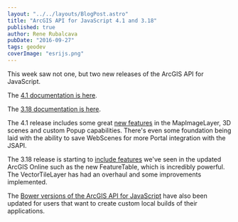 ```yaml
---
layout: "../../layouts/BlogPost.astro"
title: "ArcGIS API for JavaScript 4.1 and 3.18"
published: true
author: Rene Rubalcava
pubDate: "2016-09-27"
tags: geodev
coverImage: "esrijs.png"
---
```


This week saw not one, but two new releases of the ArcGIS API for JavaScript.

The [4.1 documentation is here](https://developers.arcgis.com/javascript/).

The [3.18 documentation is here](https://developers.arcgis.com/javascript/3/).

The 4.1 release includes some great [new features](https://developers.arcgis.com/javascript/latest/guide/release-notes/index.html) in the MapImageLayer, 3D scenes and custom Popup capabilities. There's even some foundation being laid with the ability to save WebScenes for more Portal integration with the JSAPI.

The 3.18 release is starting to [include features](https://developers.arcgis.com/javascript/3/jshelp/whats_new.html) we've seen in the updated ArcGIS Online such as the new FeatureTable, which is incredibly powerful. The VectorTileLayer has had an overhaul and some improvements implemented.

The [Bower versions of the ArcGIS API for JavaScript](https://github.com/Esri/arcgis-js-api/tags) have also been updated for users that want to create custom local builds of their applications.

<lite-youtube videoid="1RRWWpofrBk"></lite-youtube>
